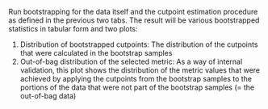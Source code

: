 Run bootstrapping for the data itself and the cutpoint estimation procedure as defined in the previous two tabs. The result will be various bootstrapped statistics in tabular form and two plots:

1. Distribution of bootstrapped cutpoints: The distribution of the cutpoints that were calculated in the bootstrap samples
2. Out-of-bag distribution of the selected metric: As a way of internal validation, this plot shows the distribution of the metric values that were achieved by applying the cutpoints from the bootstrap samples to the portions of the data that were not part of the bootstrap samples (= the out-of-bag data)
